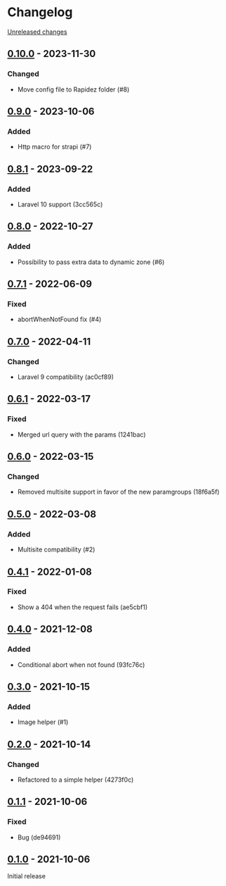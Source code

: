 # Changelog 

[Unreleased changes](https://github.com/rapidez/strapi/compare/0.10.0...master)
## [0.10.0](https://github.com/rapidez/strapi/releases/tag/0.10.0) - 2023-11-30

### Changed

- Move config file to Rapidez folder (#8)

## [0.9.0](https://github.com/rapidez/strapi/releases/tag/0.9.0) - 2023-10-06

### Added

- Http macro for strapi (#7)

## [0.8.1](https://github.com/rapidez/strapi/releases/tag/0.8.1) - 2023-09-22

### Added

- Laravel 10 support (3cc565c)

## [0.8.0](https://github.com/rapidez/strapi/releases/tag/0.8.0) - 2022-10-27

### Added

- Possibility to pass extra data to dynamic zone (#6)

## [0.7.1](https://github.com/rapidez/strapi/releases/tag/0.7.1) - 2022-06-09

### Fixed

- abortWhenNotFound fix (#4)

## [0.7.0](https://github.com/rapidez/strapi/releases/tag/0.7.0) - 2022-04-11

### Changed

- Laravel 9 compatibility (ac0cf89)

## [0.6.1](https://github.com/rapidez/strapi/releases/tag/0.6.1) - 2022-03-17

### Fixed

- Merged url query with the params (1241bac)

## [0.6.0](https://github.com/rapidez/strapi/releases/tag/0.6.0) - 2022-03-15

### Changed

- Removed multisite support in favor of the new paramgroups (18f6a5f)

## [0.5.0](https://github.com/rapidez/strapi/releases/tag/0.5.0) - 2022-03-08

### Added

- Multisite compatibility (#2)

## [0.4.1](https://github.com/rapidez/strapi/releases/tag/0.4.1) - 2022-01-08

### Fixed

- Show a 404 when the request fails (ae5cbf1)

## [0.4.0](https://github.com/rapidez/strapi/releases/tag/0.4.0) - 2021-12-08

### Added

- Conditional abort when not found (93fc76c)

## [0.3.0](https://github.com/rapidez/strapi/releases/tag/0.3.0) - 2021-10-15

### Added

- Image helper (#1)

## [0.2.0](https://github.com/rapidez/strapi/releases/tag/0.2.0) - 2021-10-14

### Changed

- Refactored to a simple helper (4273f0c)

## [0.1.1](https://github.com/rapidez/strapi/releases/tag/0.1.1) - 2021-10-06

### Fixed

- Bug (de94691)

## [0.1.0](https://github.com/rapidez/strapi/releases/tag/0.1.0) - 2021-10-06

Initial release

